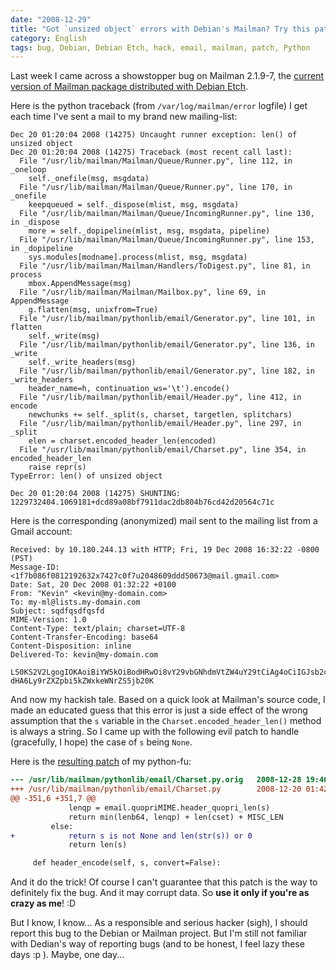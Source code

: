 ```yaml
---
date: "2008-12-29"
title: "Got `unsized object` errors with Debian's Mailman? Try this patch!"
category: English
tags: bug, Debian, Debian Etch, hack, email, mailman, patch, Python
---
```


Last week I came across a showstopper bug on Mailman 2.1.9-7, the [current version of Mailman package distributed with Debian Etch](https://packages.debian.org/etch/mailman).

Here is the python traceback (from `/var/log/mailman/error` logfile) I get each time I've sent a mail to my brand new mailing-list:

```pytb
Dec 20 01:20:04 2008 (14275) Uncaught runner exception: len() of unsized object
Dec 20 01:20:04 2008 (14275) Traceback (most recent call last):
  File "/usr/lib/mailman/Mailman/Queue/Runner.py", line 112, in _oneloop
    self._onefile(msg, msgdata)
  File "/usr/lib/mailman/Mailman/Queue/Runner.py", line 170, in _onefile
    keepqueued = self._dispose(mlist, msg, msgdata)
  File "/usr/lib/mailman/Mailman/Queue/IncomingRunner.py", line 130, in _dispose
    more = self._dopipeline(mlist, msg, msgdata, pipeline)
  File "/usr/lib/mailman/Mailman/Queue/IncomingRunner.py", line 153, in _dopipeline
    sys.modules[modname].process(mlist, msg, msgdata)
  File "/usr/lib/mailman/Mailman/Handlers/ToDigest.py", line 81, in process
    mbox.AppendMessage(msg)
  File "/usr/lib/mailman/Mailman/Mailbox.py", line 69, in AppendMessage
    g.flatten(msg, unixfrom=True)
  File "/usr/lib/mailman/pythonlib/email/Generator.py", line 101, in flatten
    self._write(msg)
  File "/usr/lib/mailman/pythonlib/email/Generator.py", line 136, in _write
    self._write_headers(msg)
  File "/usr/lib/mailman/pythonlib/email/Generator.py", line 182, in _write_headers
    header_name=h, continuation_ws='\t').encode()
  File "/usr/lib/mailman/pythonlib/email/Header.py", line 412, in encode
    newchunks += self._split(s, charset, targetlen, splitchars)
  File "/usr/lib/mailman/pythonlib/email/Header.py", line 297, in _split
    elen = charset.encoded_header_len(encoded)
  File "/usr/lib/mailman/pythonlib/email/Charset.py", line 354, in encoded_header_len
    raise repr(s)
TypeError: len() of unsized object

Dec 20 01:20:04 2008 (14275) SHUNTING: 1229732404.1069181+dcd89a08bf7911dac2db804b76cd42d20564c71c
```

Here is the corresponding (anonymized) mail sent to the mailing list from a Gmail account:

```text
Received: by 10.180.244.13 with HTTP; Fri, 19 Dec 2008 16:32:22 -0800 (PST)
Message-ID: <1f7b086f0812192632x7427c0f7u2048609ddd50673@mail.gmail.com>
Date: Sat, 20 Dec 2008 01:32:22 +0100
From: "Kevin" <kevin@my-domain.com>
To: my-ml@lists.my-domain.com
Subject: sqdfqsdfqsfd
MIME-Version: 1.0
Content-Type: text/plain; charset=UTF-8
Content-Transfer-Encoding: base64
Content-Disposition: inline
Delivered-To: kevin@my-domain.com

LS0KS2V2LgogIOKAoiBiYW5kOiBodHRwOi8vY29vbGNhdmVtZW4uY29tCiAg4oCiIGJsb2c6IGh0
dHA6Ly9rZXZpbi5kZWxkeWNrZS5jb20K
```

And now my hackish tale. Based on a quick look at Mailman's source code, I made an educated guess that this error is just a side effect of the wrong assumption that the `s` variable in the `Charset.encoded_header_len()` method is always a string. So I came up with the following evil patch to handle (gracefully, I hope) the case of `s` being `None`.

Here is the [resulting patch]({attach}mailman-219-7-charset-handling.patch) of my python-fu:

```diff
--- /usr/lib/mailman/pythonlib/email/Charset.py.orig   2008-12-28 19:46:23.000000000 +0100
+++ /usr/lib/mailman/pythonlib/email/Charset.py        2008-12-20 01:42:37.000000000 +0100
@@ -351,6 +351,7 @@
             lenqp = email.quopriMIME.header_quopri_len(s)
             return min(lenb64, lenqp) + len(cset) + MISC_LEN
         else:
+            return s is not None and len(str(s)) or 0
             return len(s)

     def header_encode(self, s, convert=False):
```

And it do the trick! Of course I can't guarantee that this patch is the way to definitely fix the bug. And it may corrupt data. So **use it only if you're as crazy as me**! :D

But I know, I know... As a responsible and serious hacker (sigh), I should report this bug to the Debian or Mailman project. But I'm still not familiar with Dedian's way of reporting bugs (and to be honest, I feel lazy these days :p ). Maybe, one day...
